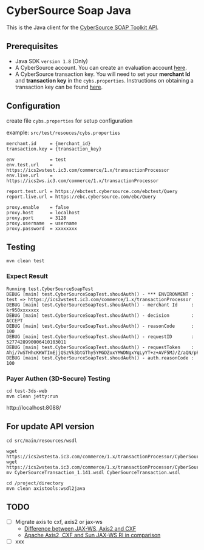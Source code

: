 CyberSource Soap Java
=====================

This is the Java client for the [CyberSource SOAP Toolkit API](http://www.cybersource.com/developers/getting_started/integration_methods/soap_toolkit_api).

## Prerequisites

- Java SDK `version 1.8` (Only)
- A CyberSource account. You can create an evaluation account [here](http://www.cybersource.com/register/).
- A CyberSource transaction key. You will need to set your **merchant Id** and **transaction key** in the `cybs.properties`. Instructions on obtaining a transaction key can be found [here](http://apps.cybersource.com/library/documentation/dev_guides/SOAP_Toolkits/html/wwhelp/wwhimpl/js/html/wwhelp.htm#href=Intro.04.3.html).

## Configuration

create file `cybs.properties` for setup configuration

example: `src/test/resouces/cybs.properties`
```
merchant.id     = {merchant_id}
transaction.key = {transaction_key}

env             = test
env.test.url    = https://ics2wstest.ic3.com/commerce/1.x/transactionProcessor
env.live.url    = https://ics2ws.ic3.com/commerce/1.x/transactionProcessor

report.test.url = https://ebctest.cybersource.com/ebctest/Query
report.live.url = https://ebc.cybersource.com/ebc/Query

proxy.enable    = false
proxy.host      = localhost
proxy.port      = 3128
proxy.username  = username
proxy.password  = xxxxxxxx
```

## Testing

```
mvn clean test
```

### Expect Result

```
Running test.CyberSourceSoapTest
DEBUG [main] test.CyberSourceSoapTest.shoudAuth() - *** ENVIRONMENT : test => https://ics2wstest.ic3.com/commerce/1.x/transactionProcessor
DEBUG [main] test.CyberSourceSoapTest.shoudAuth() - merchant Id     : kr950xxxxxxx
DEBUG [main] test.CyberSourceSoapTest.shoudAuth() - decision        : ACCEPT
DEBUG [main] test.CyberSourceSoapTest.shoudAuth() - reasonCode      : 100
DEBUG [main] test.CyberSourceSoapTest.shoudAuth() - requestID       : 5277428990006410103011
DEBUG [main] test.CyberSourceSoapTest.shoudAuth() - requestToken    :
Ahj/7wSTHhcKKWTImEjjQSzVk3btGThy5YMGDZoxYMWDNgxYqLyYT+z+AVF5MJ/Z/aQN/pP60MmkmWLr4F3UwJyY8LhRSyZEwkcY9kYM
DEBUG [main] test.CyberSourceSoapTest.shoudAuth() - auth.reasonCode : 100
```


### Payer Authen (3D-Secure) Testing

```
cd test-3ds-web
mvn clean jetty:run
```

http://localhost:8088/

## For update API version

```
cd src/main/resources/wsdl

wget https://ics2wstesta.ic3.com/commerce/1.x/transactionProcessor/CyberSourceTransaction_1.141.xsd
wget https://ics2wstesta.ic3.com/commerce/1.x/transactionProcessor/CyberSourceTransaction_1.141.wsdl
mv CyberSourceTransaction_1.141.wsdl CyberSourceTransaction.wsdl

cd /project/directory
mvn clean axistools:wsdl2java
```

## TODO
- [ ] Migrate axis to cxf, axis2 or jax-ws
    - [Difference between JAX-WS, Axis2 and CXF](https://stackoverflow.com/questions/11566609/difference-between-jax-ws-axis2-and-cxf/11567163)
    - [Apache Axis2, CXF and Sun JAX-WS RI in comparison](https://www.predic8.com/axis2-cxf-jax-ws-comparison.htm)
- [ ] xxx